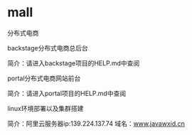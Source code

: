 # mall
分布式电商

backstage分布式电商总后台

简介：请进入backstage项目的HELP.md中查阅

portal分布式电商网站前台

简介：请进入portal项目的HELP.md中查阅

linux环境部署以及集群搭建

简介：阿里云服务器ip:139.224.137.74
域名：www.javawxid.cn


